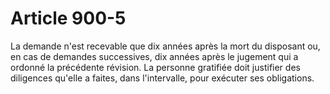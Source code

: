 # Article 900-5

La demande n'est recevable que dix années après la mort du disposant ou, en cas de demandes successives, dix années après le jugement qui a ordonné la précédente révision.   La personne gratifiée doit justifier des diligences qu'elle a faites, dans l'intervalle, pour exécuter ses obligations.